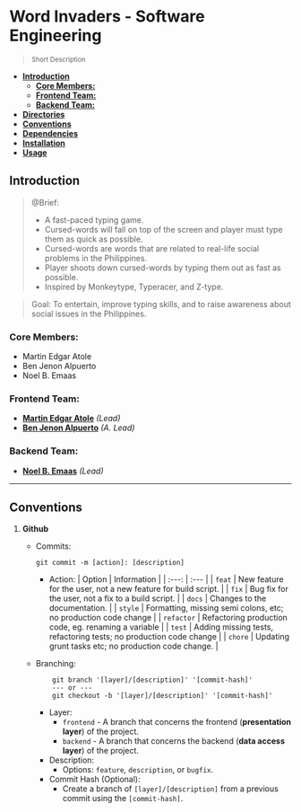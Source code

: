 # **Word Invaders - Software Engineering** <!-- omit in toc -->
> <sup>Short Description</sup>

- [**Introduction**](#introduction)
    - [**Core Members:**](#core-members)
    - [**Frontend Team:**](#frontend-team)
    - [**Backend Team:**](#backend-team)
- [**Directories**](#directories)
- [**Conventions**](#conventions)
- [**Dependencies**](#dependencies)
- [**Installation**](#installation)
- [**Usage**](#usage)

## **Introduction**
> @Brief: 
> - A fast-paced typing game.
> - Cursed-words will fall on top of the screen and player must type them as quick as possible.
> - Cursed-words are words that are related to real-life social problems in the Philippines.
> - Player shoots down cursed-words by typing them out as fast as possible.
> - Inspired by Monkeytype, Typeracer, and Z-type.

> Goal: To entertain, improve typing skills, and to raise awareness about social issues in the Philippines.

### **Core Members:**
- Martin Edgar Atole
- Ben Jenon Alpuerto
- Noel B. Emaas

### **Frontend Team:**
- [**Martin Edgar Atole**](https://github.com/jobb-rodriguez) *(Lead)*
- [**Ben Jenon Alpuerto**](https://github.com/rtakhr) *(A. Lead)*

### **Backend Team:**
- [**Noel B. Emaas**](https://github.com/Jiostorm) *(Lead)*

---

## **Conventions**
1. **Github**
    - Commits:
        ``` shell
        git commit -m [action]: [description]
        ```
        - Action:
            | Option | Information |
            | :---: | :--- |
            | `feat`        | New feature for the user, not a new feature for build script.         |
            | `fix`         | Bug fix for the user, not a fix to a build script.                    |
            | `docs`        | Changes to the documentation.                                         |
            | `style`       | Formatting, missing semi colons, etc; no production code change       |
            | `refactor`    | Refactoring production code, eg. renaming a variable                  |
            | `test`        | Adding missing tests, refactoring tests; no production code change    |
            | `chore`       | Updating grunt tasks etc; no production code change.                  |
            
    - Branching:
        ``` shell
            git branch '[layer]/[description]' '[commit-hash]'
            --- or ---
            git checkout -b '[layer]/[description]' '[commit-hash]'
        ```
        - Layer:
            - `frontend` - A branch that concerns the frontend (**presentation layer**) of the project.
            - `backend` - A branch that concerns the backend (**data access layer**) of the project.
        - Description:
            - Options: `feature`, `description`, or `bugfix`.
        - Commit Hash (Optional):
            - Create a branch of `[layer]/[description]` from a previous commit using the `[commit-hash]`.
